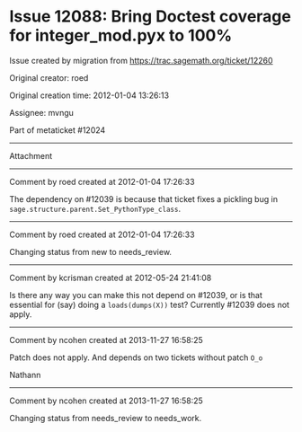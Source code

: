 # Issue 12088: Bring Doctest coverage for integer_mod.pyx to 100%

Issue created by migration from https://trac.sagemath.org/ticket/12260

Original creator: roed

Original creation time: 2012-01-04 13:26:13

Assignee: mvngu

Part of metaticket #12024


---

Attachment


---

Comment by roed created at 2012-01-04 17:26:33

The dependency on #12039 is because that ticket fixes a pickling bug in `sage.structure.parent.Set_PythonType_class`.


---

Comment by roed created at 2012-01-04 17:26:33

Changing status from new to needs_review.


---

Comment by kcrisman created at 2012-05-24 21:41:08

Is there any way you can make this not depend on #12039, or is that essential for (say) doing a `loads(dumps(X))` test?  Currently #12039 does not apply.


---

Comment by ncohen created at 2013-11-27 16:58:25

Patch does not apply. And depends on two tickets without patch `O_o`

Nathann


---

Comment by ncohen created at 2013-11-27 16:58:25

Changing status from needs_review to needs_work.
